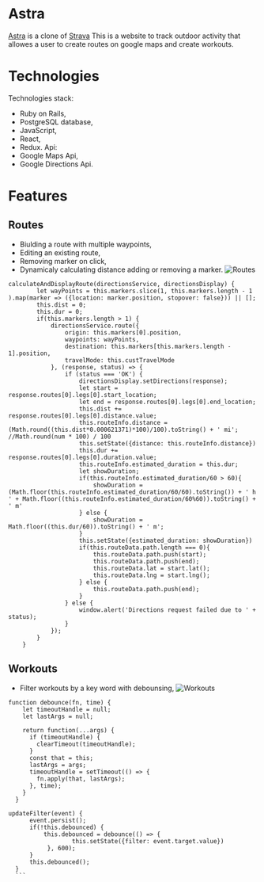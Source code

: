 # Astra

[Astra](https://astrava.herokuapp.com/#/) is a clone of [Strava](https://www.strava.com/)
This is a website to track outdoor activity that allowes a user to create routes on google maps and create workouts.

# Technologies 
Technologies stack: 
- Ruby on Rails, 
- PostgreSQL database, 
- JavaScript, 
- React,
- Redux.
Api:
- Google Maps Api,
- Google Directions Api.

# Features 
## Routes
- Biulding a route with multiple waypoints,
- Editing an existing route,
- Removing marker on click,
- Dynamicaly calculating distance adding or removing a marker.
![Routes](https://github.com/pauchye/ASTRA/blob/master/app/assets/images/chrome-capture.gif)
```
calculateAndDisplayRoute(directionsService, directionsDisplay) {
        let wayPoints = this.markers.slice(1, this.markers.length - 1 ).map(marker => ({location: marker.position, stopover: false})) || [];
        this.dist = 0;
        this.dur = 0;
        if(this.markers.length > 1) {
            directionsService.route({
                origin: this.markers[0].position,
                waypoints: wayPoints,
                destination: this.markers[this.markers.length - 1].position,
                travelMode: this.custTravelMode
            }, (response, status) => {
                if (status === 'OK') {  
                    directionsDisplay.setDirections(response);
                    let start = response.routes[0].legs[0].start_location;
                    let end = response.routes[0].legs[0].end_location;
                    this.dist += response.routes[0].legs[0].distance.value;
                    this.routeInfo.distance = (Math.round((this.dist*0.000621371)*100)/100).toString() + ' mi'; //Math.round(num * 100) / 100
                    this.setState({distance: this.routeInfo.distance})
                    this.dur += response.routes[0].legs[0].duration.value;
                    this.routeInfo.estimated_duration = this.dur;
                    let showDuration;
                    if(this.routeInfo.estimated_duration/60 > 60){
                        showDuration = (Math.floor(this.routeInfo.estimated_duration/60/60).toString()) + ' h ' + Math.floor((this.routeInfo.estimated_duration/60%60)).toString() + ' m'
                    } else {
                        showDuration = Math.floor((this.dur/60)).toString() + ' m';
                    }
                    this.setState({estimated_duration: showDuration})
                    if(this.routeData.path.length === 0){
                        this.routeData.path.push(start);
                        this.routeData.path.push(end);
                        this.routeData.lat = start.lat();
                        this.routeData.lng = start.lng();
                    } else {
                        this.routeData.path.push(end);
                    }
                } else {
                    window.alert('Directions request failed due to ' + status);
                }
            });  
        }            
    }
 ```
## Workouts 
- Filter workouts by a key word with debounsing,
![Workouts](https://github.com/pauchye/ASTRA/blob/master/app/assets/images/chrome-capture3.gif)
```
function debounce(fn, time) {
    let timeoutHandle = null;
    let lastArgs = null;
  
    return function(...args) {
      if (timeoutHandle) {
        clearTimeout(timeoutHandle);
      }
      const that = this;
      lastArgs = args;
      timeoutHandle = setTimeout(() => {
        fn.apply(that, lastArgs);
      }, time);
    }
  }
  ```
  ```
  updateFilter(event) {
        event.persist();
        if(!this.debounced) {
            this.debounced = debounce(() => {
                    this.setState({filter: event.target.value})
             }, 600);
        }
        this.debounced();
    }
    ```
